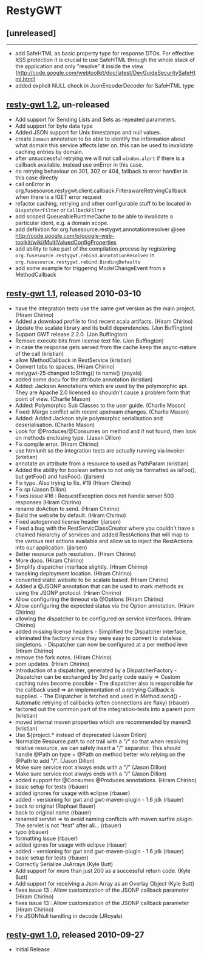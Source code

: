 RestyGWT
========

## [unreleased]
---------------
* add SafeHTML as basic property type for response DTOs. For effective XSS protection
  it is crucial to use SafeHTML through the whole stack of the application and only
  "resolve" it inside the view (http://code.google.com/webtoolkit/doc/latest/DevGuideSecuritySafeHtml.html)
* added explicit NULL check in JsonEncoderDecoder for SafeHTML type

## [resty-gwt 1.2](http://restygwt.fusesource.org/blog/release-1-2.html), un-released

* Add support for Sending Lists and Sets as repeated parameters.
* Add support for byte data type
* Added JSON support for Unix timestamps and null values.
* create ``Domain`` annotation to be able to identify the information about what domain
  this service affects later on. this can be used to invalidate caching entries by domain. 
* after unsuccessful retrying we will not call ``window.alert`` if there is a callback
  available. instead use onError in this case. 
* no retrying behaviour on 301, 302 or 404, fallback to error handler in this case directly
* call onError in org.fusesource.restygwt.client.callback.FilterawareRetryingCallback
  when there is a !GET error request
* refactor caching, retrying and other configurable stuff to be located in ``DispatcherFilter``
  or ``CallbackFilter``
* add scoped QueueableRuntimeCache to be able to invalidate a particular ident, e.g.
  a domain scope.
* add definition for org.fusesource.restygwt.annotationresolver
  @see http://code.google.com/p/google-web-toolkit/wiki/MultiValuedConfigProperties
* add ability to take part of the compilation process by registering 
  ``org.fusesource.restygwt.rebind.AnnotationResolver`` in 
  ``org.fusesource.restygwt.rebind.BindingDefaults``
* add some example for triggering ModelChangeEvent from a MethodCallback

## [resty-gwt 1.1](http://restygwt.fusesource.org/blog/release-1-1.html), released 2010-03-10

* have the integration tests use the same gwt version as the main project. (Hiram Chirino)
* Added a download profile to find recent scala artifacts. (Hiram Chirino)
* Update the scalate library and its build dependencies. (Jon Buffington)
* Support GWT release 2.2.0. (Jon Buffington)
* Remove execute bits from license text file. (Jon Buffington)
* in case the response gets served from the cache keep the async-nature of the call (kristian)
* allow MethodCallback<Void> in RestService (kristian)
* Convert tabs to spaces. (Hiram Chirino)
* restygwt-25 changed toString() to name() (jroyals)
* added some docu for the attribute annotation (kristian)
* Added: Jackson Annotations which are used by the polymorphic api. They are Apache 2.0 licensed so shouldn't cause a problem form that point of view. (Charlie Mason)
* Added: Polymorphic Sub Classes to the user guide. (Charlie Mason)
* Fixed: Merge conflict with recent upstream changes. (Charlie Mason)
* Added: Added Jackson style polymorphic serialisation and deserialisation. (Charlie Mason)
* Look for @Produces/@Consumes on method and if not found, then look on methods enclosing type. (Jason Dillon)
* Fix compile error. (Hiram Chirino)
* use htmlunit so the integration tests are actually running via invoker (kristian)
* annotate an attribute from a resource to used as PathParam (kristian)
* Added the ability for boolean setters to not only be formatted as isFoo(), but getFoo() and hasFoo(). (jlarsen)
* Fix typo. Also trying to fix. #19 (Hiram Chirino)
* Fix sp (Jason Dillon)
* Fixes issue #16 : RequestException does not handle server 500 responses (Hiram Chirino)
* rename doAction to send. (Hiram Chirino)
* Build the website by default. (Hiram Chirino)
* Fixed autogenned license header (jlarsen)
* Fixed a bug with the RestServicClassCreator where you couldn't have a chained hierarchy of services and added RestActions that will map to the various rest actions available and allow us to inject the RestActions into our application. (jlarsen)
* Better resource path resolution.. (Hiram Chirino)
* More doco. (Hiram Chirino)
* Simplify dispatcher interface slightly. (Hiram Chirino)
* tweaking deployment location. (Hiram Chirino)
* converted static website to be scalate based. (Hiram Chirino)
* Added a @JSONP annotation that can be used to mark methods as using the JSONP protocol. (Hiram Chirino)
* Allow configuring the timeout via @Options (Hiram Chirino)
* Allow configuring the expected status via the Option annotation. (Hiram Chirino)
* allowing the dispatcher to be configured on service interfaces. (Hiram Chirino)
* added missing license headers - Simplified the Dispatcher interface, eliminated the factory since they were easy to convert to stateless singletons. - Dispatcher can now be configured at a per method leve (Hiram Chirino)
* remove the fork notes. (Hiram Chirino)
* pom updates. (Hiram Chirino)
* Introduction of a dispatcher, generated by a DispatcherFactory - Dispatcher can be exchanged by 3rd party code easily => Custom caching rules become possible - The dispatcher also is responsible for the callback used => an implementation of a retrying Callback is supplied. - The Dispatcher is fetched and used in Method.send() - Automatic retrying of callbacks (often connections are flaky) (rbauer)
* factored out the common part of the integration-tests into a parent pom (kristian)
* moved internal maven properties which are recommended by maven3 (kristian)
* Use ${project.* instead of deprecated (Jason Dillon)
* Normalize Resource.path to *not* trail with a "/" so that when resolving relative resource, we can safely insert a "/" separator. This should handle @Path on type + @Path on method better w/o relying on the @Path to add "/". (Jason Dillon)
* Make sure service root always ends with a "/" (Jason Dillon)
* Make sure service root always ends with a "/" (Jason Dillon)
* added support for @Consumes @Produces annotations. (Hiram Chirino)
* basic setup for tests (rbauer)
* added ignores for usage with eclipse (rbauer)
* added - versioning for gwt and gwt-maven-plugin - 1.6 jdk (rbauer)
* back to original (Raphael Bauer)
* back to original name (rbauer)
* renamed servlet => to avoid naming conflicts with maven surfire plugin. The servlet is not "test" after all... (rbauer)
* typo (rbauer)
* formatting issue (rbauer)
* added igores for usage with eclipse (rbauer)
* added - versioning for gwt and gwt-maven-plugin - 1.6 jdk (rbauer)
* basic setup for tests (rbauer)
* Correctly Serialize JsArrays (Kyle Butt)
* Add support for more than just 200 as a successful return code. (Kyle Butt)
* Add support for receiving a Json Array as an Overlay Object (Kyle Butt)
* fixes issue 13 : Allow customization of the JSONP callback parameter (Hiram Chirino)
* fixes issue 13 : Allow customization of the JSONP callback parameter (Hiram Chirino)
* Fix JSONNull handling in decode (JRoyals)

## [resty-gwt 1.0](http://restygwt.fusesource.org/blog/release-1-0.html), released 2010-09-27

* Initial Release
